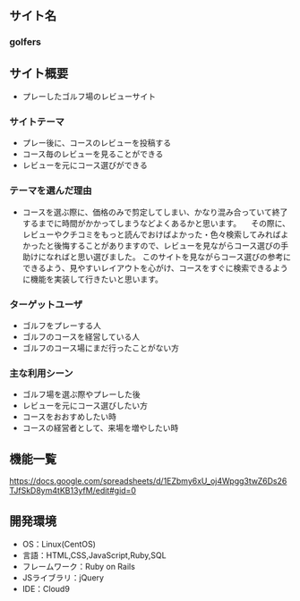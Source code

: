 ## サイト名
### golfers

## サイト概要
- プレーしたゴルフ場のレビューサイト

### サイトテーマ
- プレー後に、コースのレビューを投稿する
- コース毎のレビューを見ることができる
- レビューを元にコース選びができる

### テーマを選んだ理由
- コースを選ぶ際に、価格のみで剪定してしまい、かなり混み合っていて終了するまでに時間がかかってしまうなどよくあるかと思います。
　その際に、レビューやクチコミをもっと読んでおけばよかった・色々検索してみればよかったと後悔することがありますので、レビューを見ながらコース選びの手助けになればと思い選びました。
  このサイトを見ながらコース選びの参考にできるよう、見やすいレイアウトを心がけ、コースをすぐに検索できるように機能を実装して行きたいと思います。
 
### ターゲットユーザ
- ゴルフをプレーする人
- ゴルフのコースを経営している人
- ゴルフのコース場にまだ行ったことがない方

### 主な利用シーン
- ゴルフ場を選ぶ際やプレーした後
- レビューを元にコース選びしたい方
- コースをおおすめしたい時
- コースの経営者として、来場を増やしたい時

## 機能一覧
<https://docs.google.com/spreadsheets/d/1EZbmy6xU_oj4Wpgg3twZ6Ds26TJfSkD8ym4tKB13yfM/edit#gid=0>

## 開発環境
- OS：Linux(CentOS)
- 言語：HTML,CSS,JavaScript,Ruby,SQL
- フレームワーク：Ruby on Rails
- JSライブラリ：jQuery
- IDE：Cloud9
